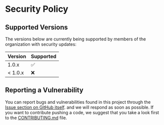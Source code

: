 # Security Policy

## Supported Versions

The versions below are currently being supported by members of the organization with security updates:

| Version | Supported          |
| ------- | ------------------ |
| 1.0.x   | :white_check_mark: |
| < 1.0.x   | :x:                |

## Reporting a Vulnerability

You can report bugs and vulnerabilities found in this project through the [Issue section on GitHub itself](https://github.com/dcotecnologia/geo-regions/issues).
and we will respond as soon as possible. If you want to contribute pushing a code, we suggest that you take a look first to the [CONTRIBUTING.md](CONTRIBUTING.md) file.
